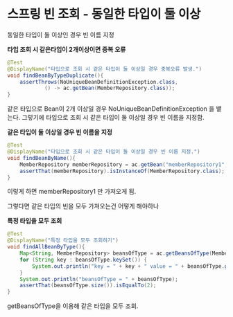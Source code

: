 # 스프링 빈 조회 - 동일한 타입이 둘 이상

동일한 타입이 둘 이상인 경우 빈 이름 지정

**타입 조회 시 같은타입이 2개이상이면 중복 오류**
```java
@Test
@DisplayName("타입으로 조회 시 같은 타입이 둘 이상일 경우 중복오류 발생.")
void findBeanByTypeDuplicate(){
    assertThrows(NoUniqueBeanDefinitionException.class,
            () -> ac.getBean(MemberRepository.class));
}
```
같은 타입으로 Bean이 2개 이상일 경우 NoUniqueBeanDefinitionException 을 뱉는다.
그렇기에 타입으로 조회 시 같은 타입이 둘 이상일 경우 빈 이름을 지정함.

**같은 타입이 둘 이상일 경우 빈 이름을 지정**
```java
@Test
@DisplayName("타입으로 조회 시 같은 타입이 둘 이상일 경우 빈 이름 지정.")
void findBeanByName(){
    MemberRepository memberRepository = ac.getBean("memberRepository1",MemberRepository.class);
    assertThat(memberRepository).isInstanceOf(MemberRepository.class);
}
```
이렇게 하면 memberRepository1 만 가져오게 됨.

그렇다면 같은 타입의 빈을 모두 가져오는건 어떻게 해야하나

**특정 타입을 모두 조회**
```java
@Test
@DisplayName("특정 타입을 모두 조회하기")
void findAllBeanByType(){
    Map<String, MemberRepository> beansOfType = ac.getBeansOfType(MemberRepository.class);
    for (String key : beansOfType.keySet()) {
        System.out.println("key = " + key + " value = " + beansOfType.get(key));
    }
    System.out.println("beansOfType = " + beansOfType);
    assertThat(beansOfType.size()).isEqualTo(2);
}
```
getBeansOfType을 이용해 같은 타입을 모두 조회.